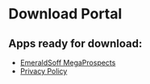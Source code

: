 # Download Portal

## Apps ready for download:

+ [EmeraldSoff MegaProspects](https://emeraldsoff.github.io/EmeraldSoff/Mega_Prospects_Next/release/app-release.apk)
+ [Privacy Policy](https://emeraldsoff.github.io/EmeraldSoff/Mega_Prospects_Next/docs/privacy_policy.html)
